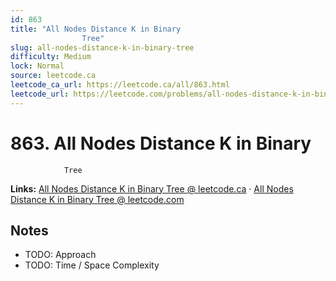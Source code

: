 ```yaml
--- 
id: 863
title: "All Nodes Distance K in Binary
                Tree"
slug: all-nodes-distance-k-in-binary-tree
difficulty: Medium
lock: Normal
source: leetcode.ca
leetcode_ca_url: https://leetcode.ca/all/863.html
leetcode_url: https://leetcode.com/problems/all-nodes-distance-k-in-binary-tree/
---
```


# 863. All Nodes Distance K in Binary
                Tree

**Links:** [All Nodes Distance K in Binary
                Tree @ leetcode.ca](https://leetcode.ca/all/863.html) · [All Nodes Distance K in Binary
                Tree @ leetcode.com](https://leetcode.com/problems/all-nodes-distance-k-in-binary-tree/)

## Notes
- TODO: Approach
- TODO: Time / Space Complexity
